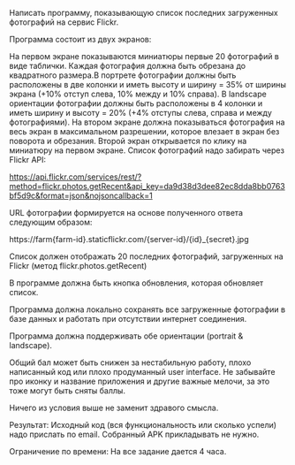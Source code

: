 Написать программу, показывающую список последних загруженных фотографий на сервис Flickr.

Программа состоит из двух экранов:

На первом экране показываются миниатюры первые 20 фотографий в виде таблички. Каждая фотография должна быть обрезана до квадратного размера.В портрете фотографии должны быть расположены в две колонки и иметь высоту и ширину = 35% от ширины экрана (+10% отступ слева, 10% между и 10% справа). В landscape ориентации фотографии должны быть расположены в 4 колонки и иметь ширину и высоту = 20% (+4% отступы слева, справа и между фотографиями).
На втором экране должна показываться фотография на весь экран в максимальном разрешении, которое влезает в экран без поворота и обрезания. Второй экран открывается по клику на миниатюру на первом экране.
Список фотографий надо забирать через Flickr API:

https://api.flickr.com/services/rest/?method=flickr.photos.getRecent&api_key=da9d38d3dee82ec8dda8bb0763bf5d9c&format=json&nojsoncallback=1

URL фотографии формируется на основе полученного ответа следующим образом:

https://farm{farm-id}.staticflickr.com/{server-id}/{id}_{secret}.jpg

Список должен отображать 20 последних фотографий, загруженных на Flickr (метод flickr.photos.getRecent)

В программе должна быть кнопка обновления, которая обновляет список.

Программа должна локально сохранять все загруженные фотографии в базе данных и работать при отсутствии интернет соединения.

Программа должна поддерживать обе ориентации (portrait & landscape).

Общий бал может быть снижен за нестабильную работу, плохо написанный код или плохо продуманный user interface. Не забывайте про иконку и название приложения и другие важные мелочи, за это тоже могут быть сняты баллы.

Ничего из условия выше не заменит здравого смысла.

Результат:
Исходный код (вся функциональность или сколько успели) надо прислать по email. Собранный APK прикладывать не нужно.

Ограничение по времени:
На все задание дается 4 часа.